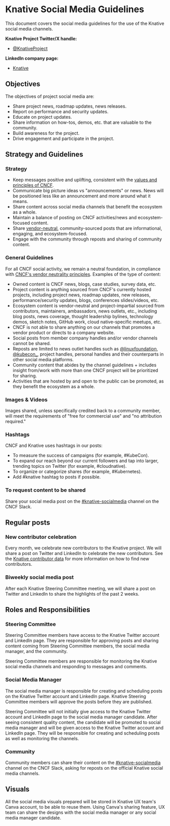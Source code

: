 # Knative Social Media Guidelines

This document covers the social media guidelines for the use of the Knative social media channels.

**Knative Project Twitter/X handle:**
- [@KnativeProject](https://x.com/KnativeProject)

**LinkedIn company page:**
- [Knative](https://www.linkedin.com/company/knative/)

## Objectives

The objectives of project social media are:

- Share project news, roadmap updates, news releases.
- Report on performance and security updates.
- Educate on project updates.
- Share information on how-tos, demos, etc. that are valuable to the community.
- Build awareness for the project.
- Drive engagement and participate in the project.

## Strategy and Guidelines

### Strategy

- Keep messages positive and uplifting, consistent with the [values and principles of CNCF](https://github.com/cncf/foundation/blob/main/charter.md).
- Communicate big picture ideas vs "announcements" or news. News will be positioned less like an announcement and more around what it means.
- Share content across social media channels that benefit the ecosystem as a whole.
- Maintain a balance of posting on CNCF activities/news and ecosystem-focused content.
- Share [vendor-neutral](https://contribute.cncf.io/maintainers/community/vendor-neutrality/), community-sourced posts that are informational, engaging, and ecosystem-focused.
- Engage with the community through reposts and sharing of community content.

### General Guidelines

For all CNCF social activity, we remain a neutral foundation, in compliance with [CNCF's vendor neutrality principles](https://contribute.cncf.io/maintainers/community/vendor-neutrality/).
Examples of the type of content:

- Owned content is CNCF news, blogs, case studies, survey data, etc.
- Project content is anything sourced from CNCF's currently hosted projects, including project news, roadmap updates, new releases, performance/security updates, blogs, conferences slides/videos, etc.
- Ecosystem content is vendor-neutral and project-impartial sourced from contributors, maintainers, ambassadors, news outlets, etc., including blog posts, news coverage, thought leadership bylines, technology demos, sketch notes, GitHub work, cloud native-specific meetups, etc.
- CNCF is not able to share anything on our channels that promotes a vendor product or directs to a company website.
- Social posts from member company handles and/or vendor channels cannot be shared.
- Reposts are limited to news outlet handles such as [@linuxfoundation](https://twitter.com/linuxfoundation), [@kubecon_](https://twitter.com/kubecon_), project handles, personal handles and their counterparts in other social media platforms.
- Community content that abides by the channel guidelines + includes insight from/work with more than one CNCF project will be prioritized for sharing.
- Activities that are hosted by and open to the public can be promoted, as they benefit the ecosystem as a whole.

### Images & Videos

Images shared, unless specifically credited back to a community member, will meet the requirements of "free for commercial use" and "no attribution required."

### Hashtags

CNCF and Knative uses hashtags in our posts:

- To measure the success of campaigns (for example, #KubeCon).
- To expand our reach beyond our current followers and tap into larger, trending topics on Twitter (for example, #cloudnative).
- To organize or categorize shares (for example, #Kubernetes).
- Add #knative hashtag to posts if possible.

### To request content to be shared

Share your social media post on the [#knative-socialmedia](https://cloud-native.slack.com/archives/C05R3575M9U) channel on the CNCF Slack.

## Regular posts

### New contributor celebration

Every month, we celebrate new contributors to the Knative project. We will share a post on Twitter and LinkedIn to celebrate the new contributors.
See the [Knative contributor data](https://github.com/aliok/knative-contrib-report?tab=readme-ov-file#list-of-all-contributors-to-the-knative-project-2) for more information on how to find new contributors.

### Biweekly social media post

After each Knative Steering Committee meeting, we will share a post on Twitter and LinkedIn to share the highlights of the past 2 weeks.

## Roles and Responsibilities

### Steering Committee

Steering Committee members have access to the Knative Twitter account and LinkedIn page.
They are responsible for approving posts and sharing content coming from Steering Committee members,
the social media manager, and the community.

Steering Committee members are responsible for monitoring the Knative social media channels and responding to messages and comments.

### Social Media Manager

The social media manager is responsible for creating and scheduling posts on the Knative Twitter account and LinkedIn page.
Knative Steering Committee members will approve the posts before they are published.

Steering Committee will not initially give access to the Knative Twitter account and LinkedIn page to the social media manager candidate.
After seeing consistent quality content, the candidate will be promoted to social media manager and will be given access to the Knative Twitter account and LinkedIn page.
They will be responsible for creating and scheduling posts as well as monitoring the channels. 

### Community

Community members can share their content on the [#knative-socialmedia](https://cloud-native.slack.com/archives/C05R3575M9U) channel on the CNCF Slack, asking for reposts
on the official Knative social media channels.

## Visuals

All the social media visuals prepared will be stored in Knative UX team's Canva account, to be able to reuse them.
Using Canva's sharing feature, UX team can share the designs with the social media manager or any social media manager candidate.
